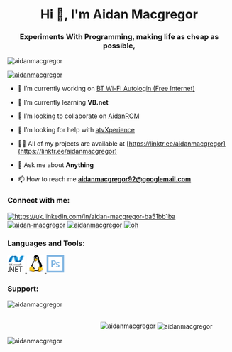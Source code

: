 <h1 align="center">Hi 👋, I'm Aidan Macgregor</h1>
<h3 align="center">Experiments With Programming, making life as cheap as possible,</h3>

<p align="left"> <img src="https://komarev.com/ghpvc/?username=aidanmacgregor&label=Profile%20views&color=0e75b6&style=flat" alt="aidanmacgregor" /> </p>

<p align="left"> <a href="https://github.com/ryo-ma/github-profile-trophy"><img src="https://github-profile-trophy.vercel.app/?username=aidanmacgregor" alt="aidanmacgregor" /></a> </p>

- 🔭 I’m currently working on [BT Wi-Fi Autologin (Free Internet)](https://github.com/aidanmacgregor/BTWi-Fi_Autologin_-_OpenWrt_Linux_ChromeOS_Android_Macrodroid_Windows.EXE)

- 🌱 I’m currently learning **VB.net**

- 👯 I’m looking to collaborate on [AidanROM](https://aidanrom.com)

- 🤝 I’m looking for help with [atvXperience](https://atvxperience.com)

- 👨‍💻 All of my projects are available at [https://linktr.ee/aidanmacgregor](https://linktr.ee/aidanmacgregor)

- 💬 Ask me about **Anything**

- 📫 How to reach me **aidanmacgregor92@googlemail.com**

<h3 align="left">Connect with me:</h3>
<p align="left">
<a href="https://linkedin.com/in/https://uk.linkedin.com/in/aidan-macgregor-ba51bb1ba" target="blank"><img align="center" src="https://raw.githubusercontent.com/rahuldkjain/github-profile-readme-generator/master/src/images/icons/Social/linked-in-alt.svg" alt="https://uk.linkedin.com/in/aidan-macgregor-ba51bb1ba" height="30" width="40" /></a>
<a href="https://stackoverflow.com/users/aidan-macgregor" target="blank"><img align="center" src="https://raw.githubusercontent.com/rahuldkjain/github-profile-readme-generator/master/src/images/icons/Social/stack-overflow.svg" alt="aidan-macgregor" height="30" width="40" /></a>
<a href="https://fb.com/aidanmacgregor" target="blank"><img align="center" src="https://raw.githubusercontent.com/rahuldkjain/github-profile-readme-generator/master/src/images/icons/Social/facebook.svg" alt="aidanmacgregor" height="30" width="40" /></a>
<a href="https://www.topcoder.com/members/oh" target="blank"><img align="center" src="https://raw.githubusercontent.com/rahuldkjain/github-profile-readme-generator/master/src/images/icons/Social/topcoder.svg" alt="oh" height="30" width="40" /></a>
</p>

<h3 align="left">Languages and Tools:</h3>
<p align="left"> <a href="https://dotnet.microsoft.com/" target="_blank" rel="noreferrer"> <img src="https://raw.githubusercontent.com/devicons/devicon/master/icons/dot-net/dot-net-original-wordmark.svg" alt="dotnet" width="40" height="40"/> </a> <a href="https://www.linux.org/" target="_blank" rel="noreferrer"> <img src="https://raw.githubusercontent.com/devicons/devicon/master/icons/linux/linux-original.svg" alt="linux" width="40" height="40"/> </a> <a href="https://www.photoshop.com/en" target="_blank" rel="noreferrer"> <img src="https://raw.githubusercontent.com/devicons/devicon/master/icons/photoshop/photoshop-line.svg" alt="photoshop" width="40" height="40"/> </a> </p>

<h3 align="left">Support:</h3>
<p><a href="https://www.buymeacoffee.com/aidanmacgregor "> <img align="left" src="https://cdn.buymeacoffee.com/buttons/v2/default-yellow.png" height="50" width="210" alt="aidanmacgregor " /></a></p><br><br>

<p><img align="left" src="https://github-readme-stats.vercel.app/api/top-langs?username=aidanmacgregor&show_icons=true&locale=en&layout=compact" alt="aidanmacgregor" /></p>

<p>&nbsp;<img align="center" src="https://github-readme-stats.vercel.app/api?username=aidanmacgregor&show_icons=true&locale=en" alt="aidanmacgregor" /></p>

<p><img align="center" src="https://github-readme-streak-stats.herokuapp.com/?user=aidanmacgregor&" alt="aidanmacgregor" /></p>
